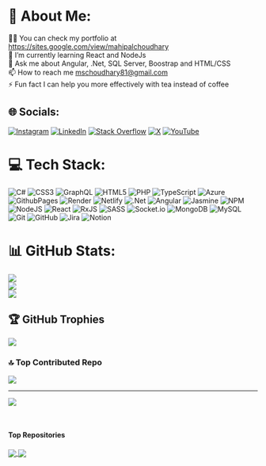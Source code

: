 # 💫 About Me:
👨‍💻 You can check my portfolio at https://sites.google.com/view/mahipalchoudhary<br>🌱 I’m currently learning React and NodeJs<br>💬 Ask me about Angular, .Net, SQL Server, Boostrap and HTML/CSS<br>📫 How to reach me mschoudhary81@gmail.com<br>⚡ Fun fact I can help you more effectively with tea instead of coffee


## 🌐 Socials:
[![Instagram](https://img.shields.io/badge/Instagram-%23E4405F.svg?logo=Instagram&logoColor=white)](https://instagram.com/https://www.instagram.com/mahi_0107) [![LinkedIn](https://img.shields.io/badge/LinkedIn-%230077B5.svg?logo=linkedin&logoColor=white)](https://linkedin.com/in/www.linkedin.com/in/mahipal-singh-choudhary-b0290494) [![Stack Overflow](https://img.shields.io/badge/-Stackoverflow-FE7A16?logo=stack-overflow&logoColor=white)](https://stackoverflow.com/users/8244109) [![X](https://img.shields.io/badge/X-black.svg?logo=X&logoColor=white)](https://x.com/https://x.com/mschoudhary81) [![YouTube](https://img.shields.io/badge/YouTube-%23FF0000.svg?logo=YouTube&logoColor=white)](https://youtube.com/@www.youtube.com/@CodeWithMaahi) 

# 💻 Tech Stack:
![C#](https://img.shields.io/badge/c%23-%23239120.svg?style=for-the-badge&logo=csharp&logoColor=white) ![CSS3](https://img.shields.io/badge/css3-%231572B6.svg?style=for-the-badge&logo=css3&logoColor=white) ![GraphQL](https://img.shields.io/badge/-GraphQL-E10098?style=for-the-badge&logo=graphql&logoColor=white) ![HTML5](https://img.shields.io/badge/html5-%23E34F26.svg?style=for-the-badge&logo=html5&logoColor=white) ![PHP](https://img.shields.io/badge/php-%23777BB4.svg?style=for-the-badge&logo=php&logoColor=white) ![TypeScript](https://img.shields.io/badge/typescript-%23007ACC.svg?style=for-the-badge&logo=typescript&logoColor=white) ![Azure](https://img.shields.io/badge/azure-%230072C6.svg?style=for-the-badge&logo=microsoftazure&logoColor=white) ![GithubPages](https://img.shields.io/badge/github%20pages-121013?style=for-the-badge&logo=github&logoColor=white) ![Render](https://img.shields.io/badge/Render-%46E3B7.svg?style=for-the-badge&logo=render&logoColor=white) ![Netlify](https://img.shields.io/badge/netlify-%23000000.svg?style=for-the-badge&logo=netlify&logoColor=#00C7B7) ![.Net](https://img.shields.io/badge/.NET-5C2D91?style=for-the-badge&logo=.net&logoColor=white) ![Angular](https://img.shields.io/badge/angular-%23DD0031.svg?style=for-the-badge&logo=angular&logoColor=white) ![Jasmine](https://img.shields.io/badge/jasmine-%238A4182.svg?style=for-the-badge&logo=jasmine&logoColor=white) ![NPM](https://img.shields.io/badge/NPM-%23CB3837.svg?style=for-the-badge&logo=npm&logoColor=white) ![NodeJS](https://img.shields.io/badge/node.js-6DA55F?style=for-the-badge&logo=node.js&logoColor=white) ![React](https://img.shields.io/badge/react-%2320232a.svg?style=for-the-badge&logo=react&logoColor=%2361DAFB) ![RxJS](https://img.shields.io/badge/rxjs-%23B7178C.svg?style=for-the-badge&logo=reactivex&logoColor=white) ![SASS](https://img.shields.io/badge/SASS-hotpink.svg?style=for-the-badge&logo=SASS&logoColor=white) ![Socket.io](https://img.shields.io/badge/Socket.io-black?style=for-the-badge&logo=socket.io&badgeColor=010101) ![MongoDB](https://img.shields.io/badge/MongoDB-%234ea94b.svg?style=for-the-badge&logo=mongodb&logoColor=white) ![MySQL](https://img.shields.io/badge/mysql-4479A1.svg?style=for-the-badge&logo=mysql&logoColor=white) ![Git](https://img.shields.io/badge/git-%23F05033.svg?style=for-the-badge&logo=git&logoColor=white) ![GitHub](https://img.shields.io/badge/github-%23121011.svg?style=for-the-badge&logo=github&logoColor=white) ![Jira](https://img.shields.io/badge/jira-%230A0FFF.svg?style=for-the-badge&logo=jira&logoColor=white) ![Notion](https://img.shields.io/badge/Notion-%23000000.svg?style=for-the-badge&logo=notion&logoColor=white)
# 📊 GitHub Stats:
![](https://github-readme-stats.vercel.app/api?username=choudharymahipal&theme=default&hide_border=false&include_all_commits=true&count_private=false)<br/>
![](https://github-readme-streak-stats.herokuapp.com/?user=choudharymahipal&theme=default&hide_border=false)<br/>
![](https://github-readme-stats.vercel.app/api/top-langs/?username=choudharymahipal&theme=default&hide_border=false&include_all_commits=true&count_private=false&layout=compact)

## 🏆 GitHub Trophies
![](https://github-profile-trophy.vercel.app/?username=choudharymahipal&theme=default&no-frame=false&no-bg=true&margin-w=4)

### 🔝 Top Contributed Repo
![](https://github-contributor-stats.vercel.app/api?username=choudharymahipal&limit=5&theme=default&combine_all_yearly_contributions=true)

---
[![](https://visitcount.itsvg.in/api?id=choudharymahipal&icon=0&color=0)](https://visitcount.itsvg.in)

<!-- Proudly created with GPRM ( https://gprm.itsvg.in ) -->

<br>

#### Top Repositories

<a href="https://github.com/choudharymahipal/Mahi-Pointing-Poker">
  <img align="center" src="https://github-readme-stats.vercel.app/api/pin/?username=choudharymahipal&repo=Mahi-Pointing-Poker&theme=buefy" />
</a>
<a href="https://github.com/choudharymahipal/MahiMaterialBlocks">
  <img align="center" src="https://github-readme-stats.vercel.app/api/pin/?username=choudharymahipal&repo=MahiMaterialBlocks&theme=buefy" />
</a>
